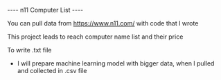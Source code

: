 ---- n11 Computer List ----

You can pull data from https://www.n11.com/ with code that I wrote

This project leads to reach computer name list and their price 

To write .txt file


- I will prepare machine learning model with bigger data, when I pulled and collected in .csv file

